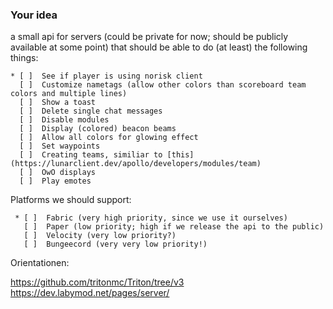 ### Your idea

a small api for servers (could be private for now; should be publicly available at some point) that should be able to do (at least) the following things:

    * [ ]  See if player is using norisk client
      [ ]  Customize nametags (allow other colors than scoreboard team colors and multiple lines)
      [ ]  Show a toast
      [ ]  Delete single chat messages
      [ ]  Disable modules
      [ ]  Display (colored) beacon beams
      [ ]  Allow all colors for glowing effect
      [ ]  Set waypoints
      [ ]  Creating teams, similiar to [this](https://lunarclient.dev/apollo/developers/modules/team)
      [ ]  OwO displays
      [ ]  Play emotes


Platforms we should support:

     * [ ]  Fabric (very high priority, since we use it ourselves)
       [ ]  Paper (low priority; high if we release the api to the public)
       [ ]  Velocity (very low priority?)
       [ ]  Bungeecord (very very low priority!)


Orientationen:

https://github.com/tritonmc/Triton/tree/v3
https://dev.labymod.net/pages/server/
